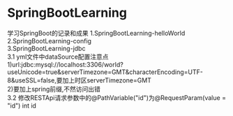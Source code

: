 # SpringBootLearning
学习SpringBoot的记录和成果
1.SpringBootLearning-helloWorld
2.SpringBootLearning-config  
3.SpringBootLearning-jdbc  
3.1 yml文件中dataSource配置注意点  
  1)url:jdbc:mysql://localhost:3306/world?useUnicode=true&serverTimezone=GMT&characterEncoding=UTF-8&useSSL=false,要加上时区serverTimezone=GMT  
  2)要加上spring前缀,不然访问出错  
3.2 修改RESTApi请求参数中的@PathVariable("id")为@RequestParam(value = "id") int id
